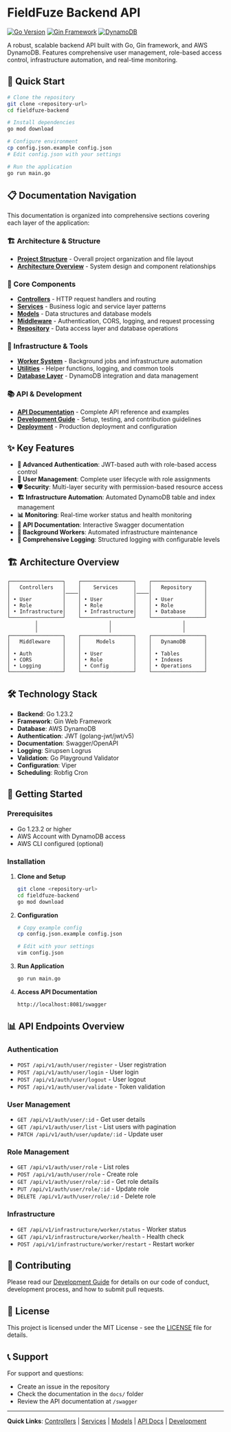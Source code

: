 
# FieldFuze Backend API

[![Go Version](https://img.shields.io/badge/Go-1.23.2-blue.svg)](https://golang.org/)
[![Gin Framework](https://img.shields.io/badge/Framework-Gin-green.svg)](https://github.com/gin-gonic/gin)
[![DynamoDB](https://img.shields.io/badge/Database-DynamoDB-orange.svg)](https://aws.amazon.com/dynamodb/)

A robust, scalable backend API built with Go, Gin framework, and AWS DynamoDB. Features comprehensive user management, role-based access control, infrastructure automation, and real-time monitoring.

## 🚀 Quick Start

```bash
# Clone the repository
git clone <repository-url>
cd fieldfuze-backend

# Install dependencies
go mod download

# Configure environment
cp config.json.example config.json
# Edit config.json with your settings

# Run the application
go run main.go
```

## 📋 Documentation Navigation

This documentation is organized into comprehensive sections covering each layer of the application:

### 🏗️ Architecture & Structure
- **[Project Structure](docs/PROJECT_STRUCTURE.md)** - Overall project organization and file layout
- **[Architecture Overview](docs/ARCHITECTURE.md)** - System design and component relationships

### 🎯 Core Components
- **[Controllers](docs/CONTROLLERS.md)** - HTTP request handlers and routing
- **[Services](docs/SERVICES.md)** - Business logic and service layer patterns
- **[Models](docs/MODELS.md)** - Data structures and database models
- **[Middleware](docs/MIDDLEWARE.md)** - Authentication, CORS, logging, and request processing
- **[Repository](docs/REPOSITORY.md)** - Data access layer and database operations

### 🔧 Infrastructure & Tools
- **[Worker System](docs/WORKERS.md)** - Background jobs and infrastructure automation
- **[Utilities](docs/UTILITIES.md)** - Helper functions, logging, and common tools
- **[Database Layer](docs/DATABASE.md)** - DynamoDB integration and data management

### 📚 API & Development
- **[API Documentation](docs/API.md)** - Complete API reference and examples
- **[Development Guide](docs/DEVELOPMENT.md)** - Setup, testing, and contribution guidelines
- **[Deployment](docs/DEPLOYMENT.md)** - Production deployment and configuration

## ✨ Key Features

- **🔐 Advanced Authentication**: JWT-based auth with role-based access control
- **👥 User Management**: Complete user lifecycle with role assignments
- **🛡️ Security**: Multi-layer security with permission-based resource access
- **🏗️ Infrastructure Automation**: Automated DynamoDB table and index management
- **📊 Monitoring**: Real-time worker status and health monitoring
- **📖 API Documentation**: Interactive Swagger documentation
- **🔄 Background Workers**: Automated infrastructure maintenance
- **📝 Comprehensive Logging**: Structured logging with configurable levels

## 🏗️ Architecture Overview

```
┌─────────────────┐    ┌─────────────────┐    ┌─────────────────┐
│   Controllers   │    │    Services     │    │   Repository    │
│                 │────│                 │────│                 │
│ • User          │    │ • User          │    │ • User          │
│ • Role          │    │ • Role          │    │ • Role          │
│ • Infrastructure│    │ • Infrastructure│    │ • Database      │
└─────────────────┘    └─────────────────┘    └─────────────────┘
         │                       │                       │
         │                       │                       │
┌─────────────────┐    ┌─────────────────┐    ┌─────────────────┐
│   Middleware    │    │     Models      │    │   DynamoDB      │
│                 │    │                 │    │                 │
│ • Auth          │    │ • User          │    │ • Tables        │
│ • CORS          │    │ • Role          │    │ • Indexes       │
│ • Logging       │    │ • Config        │    │ • Operations    │
└─────────────────┘    └─────────────────┘    └─────────────────┘
```

## 🛠️ Technology Stack

- **Backend**: Go 1.23.2
- **Framework**: Gin Web Framework
- **Database**: AWS DynamoDB
- **Authentication**: JWT (golang-jwt/jwt/v5)
- **Documentation**: Swagger/OpenAPI
- **Logging**: Sirupsen Logrus
- **Validation**: Go Playground Validator
- **Configuration**: Viper
- **Scheduling**: Robfig Cron

## 🚦 Getting Started

### Prerequisites

- Go 1.23.2 or higher
- AWS Account with DynamoDB access
- AWS CLI configured (optional)

### Installation

1. **Clone and Setup**
   ```bash
   git clone <repository-url>
   cd fieldfuze-backend
   go mod download
   ```

2. **Configuration**
   ```bash
   # Copy example config
   cp config.json.example config.json
   
   # Edit with your settings
   vim config.json
   ```

3. **Run Application**
   ```bash
   go run main.go
   ```

4. **Access API Documentation**
   ```
   http://localhost:8081/swagger
   ```

## 📊 API Endpoints Overview

### Authentication
- `POST /api/v1/auth/user/register` - User registration
- `POST /api/v1/auth/user/login` - User login
- `POST /api/v1/auth/user/logout` - User logout
- `POST /api/v1/auth/user/validate` - Token validation

### User Management
- `GET /api/v1/auth/user/:id` - Get user details
- `GET /api/v1/auth/user/list` - List users with pagination
- `PATCH /api/v1/auth/user/update/:id` - Update user

### Role Management
- `GET /api/v1/auth/user/role` - List roles
- `POST /api/v1/auth/user/role` - Create role
- `GET /api/v1/auth/user/role/:id` - Get role details
- `PUT /api/v1/auth/user/role/:id` - Update role
- `DELETE /api/v1/auth/user/role/:id` - Delete role

### Infrastructure
- `GET /api/v1/infrastructure/worker/status` - Worker status
- `GET /api/v1/infrastructure/worker/health` - Health check
- `POST /api/v1/infrastructure/worker/restart` - Restart worker

## 🤝 Contributing

Please read our [Development Guide](docs/DEVELOPMENT.md) for details on our code of conduct, development process, and how to submit pull requests.

## 📄 License

This project is licensed under the MIT License - see the [LICENSE](LICENSE) file for details.

## 📞 Support

For support and questions:
- Create an issue in the repository
- Check the documentation in the `docs/` folder
- Review the API documentation at `/swagger`

---

**Quick Links**: [Controllers](docs/CONTROLLERS.md) | [Services](docs/SERVICES.md) | [Models](docs/MODELS.md) | [API Docs](docs/API.md) | [Development](docs/DEVELOPMENT.md)
